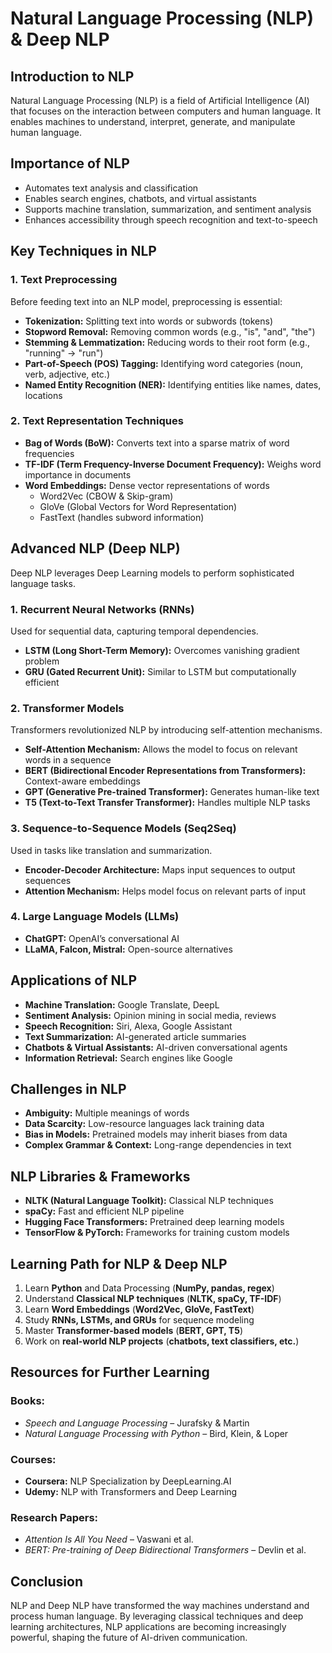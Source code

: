# Natural Language Processing (NLP) & Deep NLP

## Introduction to NLP
Natural Language Processing (NLP) is a field of Artificial Intelligence (AI) that focuses on the interaction between computers and human language. It enables machines to understand, interpret, generate, and manipulate human language.

## Importance of NLP
- Automates text analysis and classification
- Enables search engines, chatbots, and virtual assistants
- Supports machine translation, summarization, and sentiment analysis
- Enhances accessibility through speech recognition and text-to-speech

## Key Techniques in NLP

### 1. Text Preprocessing
Before feeding text into an NLP model, preprocessing is essential:
- **Tokenization:** Splitting text into words or subwords (tokens)
- **Stopword Removal:** Removing common words (e.g., "is", "and", "the")
- **Stemming & Lemmatization:** Reducing words to their root form (e.g., "running" → "run")
- **Part-of-Speech (POS) Tagging:** Identifying word categories (noun, verb, adjective, etc.)
- **Named Entity Recognition (NER):** Identifying entities like names, dates, locations

### 2. Text Representation Techniques
- **Bag of Words (BoW):** Converts text into a sparse matrix of word frequencies
- **TF-IDF (Term Frequency-Inverse Document Frequency):** Weighs word importance in documents
- **Word Embeddings:** Dense vector representations of words
  - Word2Vec (CBOW & Skip-gram)
  - GloVe (Global Vectors for Word Representation)
  - FastText (handles subword information)

## Advanced NLP (Deep NLP)
Deep NLP leverages Deep Learning models to perform sophisticated language tasks.

### 1. Recurrent Neural Networks (RNNs)
Used for sequential data, capturing temporal dependencies.
- **LSTM (Long Short-Term Memory):** Overcomes vanishing gradient problem
- **GRU (Gated Recurrent Unit):** Similar to LSTM but computationally efficient

### 2. Transformer Models
Transformers revolutionized NLP by introducing self-attention mechanisms.
- **Self-Attention Mechanism:** Allows the model to focus on relevant words in a sequence
- **BERT (Bidirectional Encoder Representations from Transformers):** Context-aware embeddings
- **GPT (Generative Pre-trained Transformer):** Generates human-like text
- **T5 (Text-to-Text Transfer Transformer):** Handles multiple NLP tasks

### 3. Sequence-to-Sequence Models (Seq2Seq)
Used in tasks like translation and summarization.
- **Encoder-Decoder Architecture:** Maps input sequences to output sequences
- **Attention Mechanism:** Helps model focus on relevant parts of input

### 4. Large Language Models (LLMs)
- **ChatGPT:** OpenAI’s conversational AI
- **LLaMA, Falcon, Mistral:** Open-source alternatives

## Applications of NLP
- **Machine Translation:** Google Translate, DeepL
- **Sentiment Analysis:** Opinion mining in social media, reviews
- **Speech Recognition:** Siri, Alexa, Google Assistant
- **Text Summarization:** AI-generated article summaries
- **Chatbots & Virtual Assistants:** AI-driven conversational agents
- **Information Retrieval:** Search engines like Google

## Challenges in NLP
- **Ambiguity:** Multiple meanings of words
- **Data Scarcity:** Low-resource languages lack training data
- **Bias in Models:** Pretrained models may inherit biases from data
- **Complex Grammar & Context:** Long-range dependencies in text

## NLP Libraries & Frameworks
- **NLTK (Natural Language Toolkit):** Classical NLP techniques
- **spaCy:** Fast and efficient NLP pipeline
- **Hugging Face Transformers:** Pretrained deep learning models
- **TensorFlow & PyTorch:** Frameworks for training custom models

## Learning Path for NLP & Deep NLP
1. Learn **Python** and Data Processing (**NumPy, pandas, regex**)
2. Understand **Classical NLP techniques** (**NLTK, spaCy, TF-IDF**)
3. Learn **Word Embeddings** (**Word2Vec, GloVe, FastText**)
4. Study **RNNs, LSTMs, and GRUs** for sequence modeling
5. Master **Transformer-based models** (**BERT, GPT, T5**)
6. Work on **real-world NLP projects** (**chatbots, text classifiers, etc.**)

## Resources for Further Learning
### Books:
- *Speech and Language Processing* – Jurafsky & Martin
- *Natural Language Processing with Python* – Bird, Klein, & Loper

### Courses:
- **Coursera:** NLP Specialization by DeepLearning.AI
- **Udemy:** NLP with Transformers and Deep Learning

### Research Papers:
- *Attention Is All You Need* – Vaswani et al.
- *BERT: Pre-training of Deep Bidirectional Transformers* – Devlin et al.

## Conclusion
NLP and Deep NLP have transformed the way machines understand and process human language. By leveraging classical techniques and deep learning architectures, NLP applications are becoming increasingly powerful, shaping the future of AI-driven communication.
